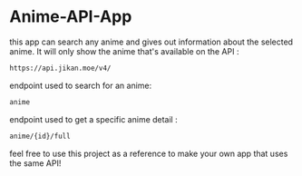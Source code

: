 # Anime-API-App
this app can search any anime and gives out information about the selected anime. It will only show the anime that's available on the API : 
```bash
https://api.jikan.moe/v4/
```

endpoint used to search for an anime: 
```bash
anime
```

endpoint used to get a specific anime detail :
```bash
anime/{id}/full
```

feel free to use this project as a reference to make your own app that uses the same API!

